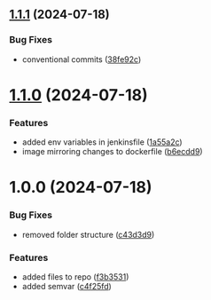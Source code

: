 ## [1.1.1](https://github.com/cyse7125-su24-team10/helm-eks-autoscaler/compare/v1.1.0...v1.1.1) (2024-07-18)


### Bug Fixes

* conventional commits ([38fe92c](https://github.com/cyse7125-su24-team10/helm-eks-autoscaler/commit/38fe92c58821d7c419f04b29ef14698d1df23017))

# [1.1.0](https://github.com/cyse7125-su24-team10/helm-eks-autoscaler/compare/v1.0.0...v1.1.0) (2024-07-18)


### Features

* added env variables in jenkinsfile ([1a55a2c](https://github.com/cyse7125-su24-team10/helm-eks-autoscaler/commit/1a55a2cd915e137304482f153ef037af808ad818))
* image mirroring changes to dockerfile ([b6ecdd9](https://github.com/cyse7125-su24-team10/helm-eks-autoscaler/commit/b6ecdd9159c69891a0992e1e1d57534b48ef4b8a))

# 1.0.0 (2024-07-18)


### Bug Fixes

* removed folder structure ([c43d3d9](https://github.com/cyse7125-su24-team10/helm-eks-autoscaler/commit/c43d3d9991ab1c238f17bb36548a79ae0dfa9613))


### Features

* added files to repo ([f3b3531](https://github.com/cyse7125-su24-team10/helm-eks-autoscaler/commit/f3b3531c7c2d61824fcda6cdd04c26a76fb6f157))
* added semvar ([c4f25fd](https://github.com/cyse7125-su24-team10/helm-eks-autoscaler/commit/c4f25fd51c476a79f03e0282c84eb176e33d19dc))

